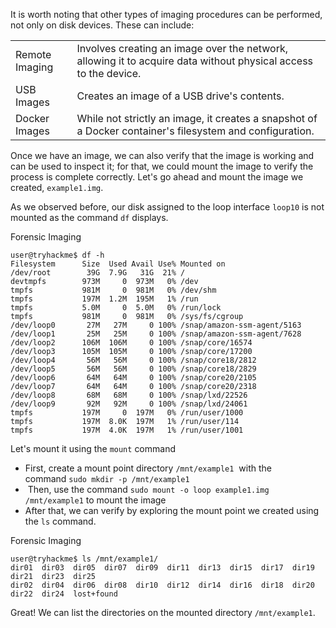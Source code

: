 It is worth noting that other types of imaging procedures can be performed, not only on disk devices. These can include:

|   |   |
|---|---|
|Remote Imaging|Involves creating an image over the network, allowing it to acquire data without physical access to the device.|
|USB Images|Creates an image of a USB drive's contents.|
|Docker Images|While not strictly an image, it creates a snapshot of a Docker container's filesystem and configuration.|

Once we have an image, we can also verify that the image is working and can be used to inspect it; for that, we could mount the image to verify the process is complete correctly. Let's go ahead and mount the image we created, `example1.img`.  

As we observed before, our disk assigned to the loop interface `loop10` is not mounted as the command `df` displays.  

Forensic Imaging

```shell-session
user@tryhackme$ df -h
Filesystem      Size  Used Avail Use% Mounted on
/dev/root        39G  7.9G   31G  21% /
devtmpfs        973M     0  973M   0% /dev
tmpfs           981M     0  981M   0% /dev/shm
tmpfs           197M  1.2M  195M   1% /run
tmpfs           5.0M     0  5.0M   0% /run/lock
tmpfs           981M     0  981M   0% /sys/fs/cgroup
/dev/loop0       27M   27M     0 100% /snap/amazon-ssm-agent/5163
/dev/loop1       25M   25M     0 100% /snap/amazon-ssm-agent/7628
/dev/loop2      106M  106M     0 100% /snap/core/16574
/dev/loop3      105M  105M     0 100% /snap/core/17200
/dev/loop4       56M   56M     0 100% /snap/core18/2812
/dev/loop5       56M   56M     0 100% /snap/core18/2829
/dev/loop6       64M   64M     0 100% /snap/core20/2105
/dev/loop7       64M   64M     0 100% /snap/core20/2318
/dev/loop8       68M   68M     0 100% /snap/lxd/22526
/dev/loop9       92M   92M     0 100% /snap/lxd/24061
tmpfs           197M     0  197M   0% /run/user/1000
tmpfs           197M  8.0K  197M   1% /run/user/114
tmpfs           197M  4.0K  197M   1% /run/user/1001
```

Let's mount it using the `mount` command

- First, create a mount point directory `/mnt/example1`  with the command `sudo mkdir -p /mnt/example1`
-  Then, use the command `sudo mount -o loop example1.img /mnt/example1` to mount the image
- After that, we can verify by exploring the mount point we created using the `ls` command.  
    

Forensic Imaging

```shell-session
user@tryhackme$ ls /mnt/example1/
dir01  dir03  dir05  dir07  dir09  dir11  dir13  dir15  dir17  dir19  dir21  dir23  dir25
dir02  dir04  dir06  dir08  dir10  dir12  dir14  dir16  dir18  dir20  dir22  dir24  lost+found
```

Great! We can list the directories on the mounted directory `/mnt/example1`.